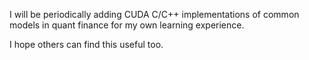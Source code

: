 I will be periodically adding CUDA C/C++ implementations of common models in quant finance for my own learning experience.

I hope others can find this useful too. 
